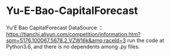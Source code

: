 # Yu-E-Bao-CapitalForecast
Yu'E Bao CapitalForecast 
DataSource ：https://tianchi.aliyun.com/competition/information.htm?spm=5176.100067.5678.2.VZW16k&amp;raceId=3
run the code at Python3.6, and there is no dependents among .py files.
